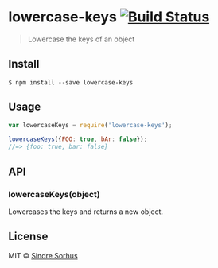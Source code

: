 # lowercase-keys [![Build Status](https://travis-ci.org/sindresorhus/lowercase-keys.svg?branch=master)](https://travis-ci.org/sindresorhus/lowercase-keys)

> Lowercase the keys of an object


## Install

```
$ npm install --save lowercase-keys
```


## Usage

```js
var lowercaseKeys = require('lowercase-keys');

lowercaseKeys({FOO: true, bAr: false});
//=> {foo: true, bar: false}
```


## API

### lowercaseKeys(object)

Lowercases the keys and returns a new object.



## License

MIT © [Sindre Sorhus](https://sindresorhus.com)

